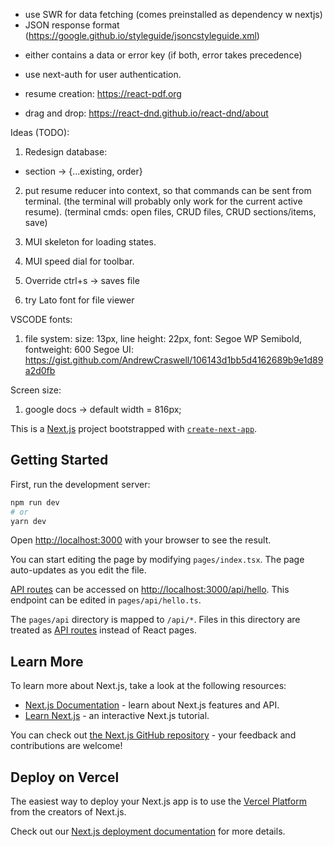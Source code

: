 * use SWR for data fetching (comes preinstalled as dependency w nextjs)
* JSON response format (https://google.github.io/styleguide/jsoncstyleguide.xml)
 - either contains a data or error key (if both, error takes precedence)

* use next-auth for user authentication.

* resume creation: https://react-pdf.org

* drag and drop: https://react-dnd.github.io/react-dnd/about


Ideas (TODO):
1) Redesign database: 
- section -> {...existing, order}
2) put resume reducer into context, so that commands can be sent from terminal.
(the terminal will probably only work for the current active resume).
(terminal cmds: open files, CRUD files, CRUD sections/items, save)

1) MUI skeleton for loading states.
2) MUI speed dial for toolbar.
3) Override ctrl+s -> saves file

4) try Lato font for file viewer

VSCODE fonts:
1) file system: size: 13px, line height: 22px, font: Segoe WP Semibold, fontweight: 600
Segoe UI: https://gist.github.com/AndrewCraswell/106143d1bb5d4162689b9e1d89a2d0fb

Screen size:
1) google docs -> default width = 816px;












This is a [Next.js](https://nextjs.org/) project bootstrapped with [`create-next-app`](https://github.com/vercel/next.js/tree/canary/packages/create-next-app).

## Getting Started

First, run the development server:

```bash
npm run dev
# or
yarn dev
```

Open [http://localhost:3000](http://localhost:3000) with your browser to see the result.

You can start editing the page by modifying `pages/index.tsx`. The page auto-updates as you edit the file.

[API routes](https://nextjs.org/docs/api-routes/introduction) can be accessed on [http://localhost:3000/api/hello](http://localhost:3000/api/hello). This endpoint can be edited in `pages/api/hello.ts`.

The `pages/api` directory is mapped to `/api/*`. Files in this directory are treated as [API routes](https://nextjs.org/docs/api-routes/introduction) instead of React pages.

## Learn More

To learn more about Next.js, take a look at the following resources:

- [Next.js Documentation](https://nextjs.org/docs) - learn about Next.js features and API.
- [Learn Next.js](https://nextjs.org/learn) - an interactive Next.js tutorial.

You can check out [the Next.js GitHub repository](https://github.com/vercel/next.js/) - your feedback and contributions are welcome!

## Deploy on Vercel

The easiest way to deploy your Next.js app is to use the [Vercel Platform](https://vercel.com/new?utm_medium=default-template&filter=next.js&utm_source=create-next-app&utm_campaign=create-next-app-readme) from the creators of Next.js.

Check out our [Next.js deployment documentation](https://nextjs.org/docs/deployment) for more details.
